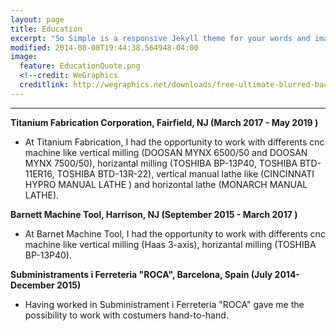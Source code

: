 ```yaml
---
layout: page
title: Education
excerpt: "So Simple is a responsive Jekyll theme for your words and images."
modified: 2014-08-08T19:44:38.564948-04:00
image:
  feature: EducationQuote.png 
  <!--credit: WeGraphics
  creditlink: http://wegraphics.net/downloads/free-ultimate-blurred-background-pack/ -->
---
```


<!--Looking for a simple, responsive, theme for your Jekyll powered blog? Well look no further. Here be **So Simple Theme**, the follow up to [**Minimal Mistakes**](http://mmistakes.github.io/minimal-mistakes) --- by designer slash illustrator [Michael Rose](http://mademistakes.com).-->

<hr/>


  
**Titanium Fabrication Corporation, Fairfield, NJ (March 2017 - May 2019 )**
   
   * At Titanium Fabrication, I had the opportunity to work with differents cnc machine like vertical milling  (DOOSAN MYNX 6500/50 and      DOOSAN MYNX 7500/50),  horizantal milling (TOSHIBA  BP-13P40, TOSHIBA  BTD-11ER16, TOSHIBA  BTD-13R-22), vertical manual lathe          like (CINCINNATI HYPRO MANUAL LATHE ) and horizontal lathe (MONARCH MANUAL LATHE).
 
**Barnett Machine Tool, Harrison, NJ (September 2015 - March 2017 )**
   
   * At Barnet Machine Tool, I had the opportunity to work with differents cnc machine like vertical milling (Haas 3-axis), horizantal        milling (TOSHIBA  BP-13P40).

**Subministraments i Ferreteria "ROCA", Barcelona, Spain (July 2014- December 2015)**

   * Having worked in Subministrament i Ferreteria "ROCA" gave me the possibility to work with costumers hand-to-hand.
   


[^1]: Example: *domain.com/category-name/post-title*
